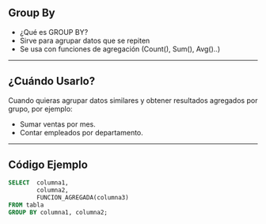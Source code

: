 ## Group By

- ¿Qué es GROUP BY?
- Sirve para agrupar datos que se repiten
- Se usa con funciones de agregación (Count(), Sum(), Avg()..)

---

## ¿Cuándo Usarlo?

Cuando quieras agrupar datos similares y obtener resultados agregados por grupo, por ejemplo:

- Sumar ventas por mes.
- Contar empleados por departamento.

---

## Código Ejemplo

```sql
SELECT  columna1, 
        columna2, 
        FUNCION_AGREGADA(columna3)
FROM tabla
GROUP BY columna1, columna2;
```
